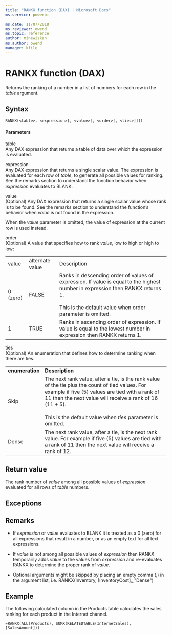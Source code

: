 ```yaml
---
title: "RANKX function (DAX) | Microsoft Docs"
ms.service: powerbi 

ms.date: 11/07/2018
ms.reviewer: owend
ms.topic: reference
author: minewiskan
ms.author: owend
manager: kfile
---
```

# RANKX function (DAX)
Returns the ranking of a number in a list of numbers for each row in the *table* argument.  
  
## Syntax  
  
```dax
RANKX(<table>, <expression>[, <value>[, <order>[, <ties>]]])  
```
  
#### Parameters  
table  
Any DAX expression that returns a table of data over which the expression is evaluated.  
  
expression  
Any DAX  expression that returns a single scalar value. The expression is evaluated for each row of *table*, to generate all possible values for ranking. See the remarks section to understand the function behavior when *expression* evaluates to BLANK.  
  
value  
(Optional) Any DAX expression that returns a single scalar value whose rank is to be found. See the remarks section to understand the function’s behavior when *value* is not found in the expression.  
  
When the *value* parameter is omitted, the value of expression at the current row is used instead.  
  
order  
(Optional) A value that specifies how to rank *value*, low to high or high to low:  
  
||||  
|-|-|-|  
|value|alternate value|Description|  
|0 (zero)|FALSE|Ranks in descending order of values of expression. If value is equal to the highest number in expression then RANKX returns 1.<br /><br />This is the default value when order parameter is omitted.|  
|1|TRUE|Ranks in ascending order of expression. If value is equal to the lowest number in expression then RANKX returns 1.|  
  
ties  
(Optional) An enumeration that defines how to determine ranking when there are ties.  
  
|||  
|-|-|  
|**enumeration**|**Description**|  
|Skip|The next rank value, after a tie, is the rank value of the tie plus the count of tied values. For example if five (5) values are tied with a rank of 11 then the next value will receive a rank of 16 (11 + 5).<br /><br />This is the default value when *ties* parameter is omitted.|  
|Dense|The next rank value, after a tie, is the next rank value. For example if five (5) values are tied with a rank of 11 then the next value will receive a rank of 12.|  
  
## Return value  
The rank number of *value* among all possible values of *expression* evaluated for all rows of *table* numbers.  
  
## Exceptions  
  
## Remarks  
  
-   If *expression* or *value* evaluates to BLANK it is treated as a 0 (zero) for all expressions that result in a number, or as an empty text for all text expressions.  
  
-   If *value* is not among all possible values of *expression* then RANKX temporarily adds *value* to the values from *expression* and re-evaluates RANKX to determine the proper rank of *value*.  
  
-   Optional arguments might be skipped by placing an empty comma (,) in the argument list, i.e. RANKX(Inventory, [InventoryCost],,,"Dense")  
  
## Example  
The following calculated column in the Products table calculates the sales ranking for each product in the Internet channel.  
  
```dax
=RANKX(ALL(Products), SUMX(RELATEDTABLE(InternetSales), [SalesAmount]))  
```
